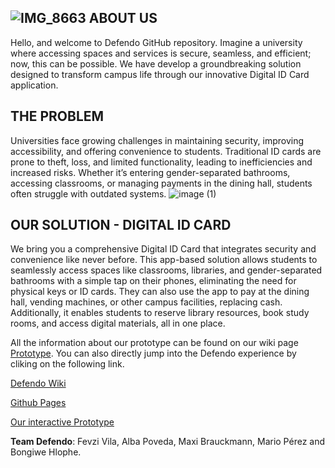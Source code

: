 ![IMG_8663](https://github.com/user-attachments/assets/23ba5173-d8c2-4fab-85b7-2eb3ca62fd77)
ABOUT US
-----------

Hello, and welcome to Defendo GitHub repository. Imagine a university where accessing spaces and services is secure, seamless, and efficient; now, this can be possible. We have develop a groundbreaking solution designed to transform campus life through our innovative Digital ID Card application.

THE PROBLEM
----------------
Universities face growing challenges in maintaining security, improving accessibility, and offering convenience to students. Traditional ID cards are prone to theft, loss, and limited functionality, leading to inefficiencies and increased risks. Whether it’s entering gender-separated bathrooms, accessing classrooms, or managing payments in the dining hall, students often struggle with outdated systems.
![image (1)](https://github.com/user-attachments/assets/ea9f03d7-497e-44ab-ab47-1e7ebff78497)

OUR SOLUTION - DIGITAL ID CARD
---------------------------------------
We bring you a comprehensive Digital ID Card that integrates security and convenience like never before. This app-based solution allows students to seamlessly access spaces like classrooms, libraries, and gender-separated bathrooms with a simple tap on their phones, eliminating the need for physical keys or ID cards. They can also use the app to pay at the dining hall, vending machines, or other campus facilities, replacing cash. Additionally, it enables students to reserve library resources, book study rooms, and access digital materials, all in one place.


All the information about our prototype can be found on our wiki page [Prototype](https://github.com/Real-Projects-Digitalization/RPD-Defendo/wiki/Prototyping). You can also directly jump into the Defendo experience by cliking on the following link.

[Defendo Wiki](https://github.com/Real-Projects-Digitalization/RPD-Defendo/wiki)

[Github Pages](https://real-projects-digitalization.github.io/RPD-Defendo/)

[Our interactive Prototype](https://www.figma.com/proto/KPjXsvOEFz0bN2oz56Rex8/Defendo-Prototype?node-id=27-53&t=fdNdp1PFEtSHvEzz-1)

**Team Defendo**: Fevzi Vila, Alba Poveda, Maxi Brauckmann, Mario Pérez and Bongiwe Hlophe.

